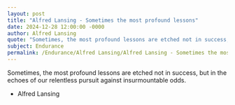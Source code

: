 ```yaml
---
layout: post
title: "Alfred Lansing - Sometimes the most profound lessons"
date: 2024-12-28 12:00:00 -0000
author: Alfred Lansing
quote: "Sometimes, the most profound lessons are etched not in success, but in the echoes of our relentless pursuit against insurmountable odds."
subject: Endurance
permalink: /Endurance/Alfred Lansing/Alfred Lansing - Sometimes the most profound lessons
---
```


Sometimes, the most profound lessons are etched not in success, but in the echoes of our relentless pursuit against insurmountable odds.

- Alfred Lansing
